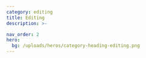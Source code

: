 ```yaml
---
category: editing
title: Editing
description: >-

nav_order: 2
hero:
  bg: /uploads/heros/category-heading-editing.png
---
```

